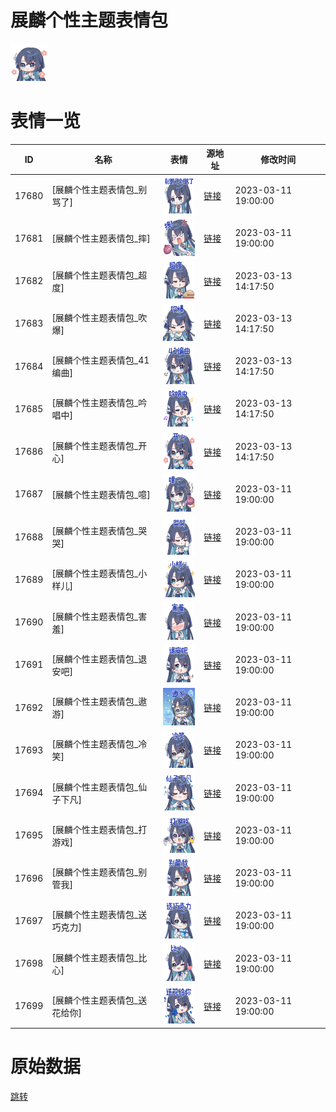 # 展麟个性主题表情包

<img src="./cover.png" height="60" alt="cover" />

# 表情一览

|ID|名称|表情|源地址|修改时间|
|----|----|----|----|----|
|17680|[展麟个性主题表情包_别骂了]|<img src="./pic/017680_%5B展麟个性主题表情包_别骂了%5D.png" height="60" alt="别骂了"/>|[链接](https://i0.hdslb.com/bfs/garb/daf597a17ac561ced413ca62277a52886eaccae5.png)|2023-03-11 19:00:00|
|17681|[展麟个性主题表情包_摔]|<img src="./pic/017681_%5B展麟个性主题表情包_摔%5D.png" height="60" alt="摔"/>|[链接](https://i0.hdslb.com/bfs/garb/cdf41670e518eeb2472a11e27a2d0212d84f92a6.png)|2023-03-11 19:00:00|
|17682|[展麟个性主题表情包_超度]|<img src="./pic/017682_%5B展麟个性主题表情包_超度%5D.png" height="60" alt="超度"/>|[链接](https://i0.hdslb.com/bfs/garb/45a230601a4ca684cb42fdc71811968392bcbc96.png)|2023-03-13 14:17:50|
|17683|[展麟个性主题表情包_吹爆]|<img src="./pic/017683_%5B展麟个性主题表情包_吹爆%5D.png" height="60" alt="吹爆"/>|[链接](https://i0.hdslb.com/bfs/garb/eb220b2da86670a92f6ce7dfb20b60ab2d7bce08.png)|2023-03-13 14:17:50|
|17684|[展麟个性主题表情包_41编曲]|<img src="./pic/017684_%5B展麟个性主题表情包_41编曲%5D.png" height="60" alt="41编曲"/>|[链接](https://i0.hdslb.com/bfs/garb/d3b914d240d2249165edf423f11ed6cc3ac95908.png)|2023-03-13 14:17:50|
|17685|[展麟个性主题表情包_吟唱中]|<img src="./pic/017685_%5B展麟个性主题表情包_吟唱中%5D.png" height="60" alt="吟唱中"/>|[链接](https://i0.hdslb.com/bfs/garb/b49ac6527068e2bd5949c10bfd7df5d39e92459d.png)|2023-03-13 14:17:50|
|17686|[展麟个性主题表情包_开心]|<img src="./pic/017686_%5B展麟个性主题表情包_开心%5D.png" height="60" alt="开心"/>|[链接](https://i0.hdslb.com/bfs/garb/eaf135e266bc6e6763ff2dd2c6e629289c784be7.png)|2023-03-13 14:17:50|
|17687|[展麟个性主题表情包_噫]|<img src="./pic/017687_%5B展麟个性主题表情包_噫%5D.png" height="60" alt="噫"/>|[链接](https://i0.hdslb.com/bfs/garb/716f53e4f5061e02a8f6926e197157c4920bebc7.png)|2023-03-11 19:00:00|
|17688|[展麟个性主题表情包_哭哭]|<img src="./pic/017688_%5B展麟个性主题表情包_哭哭%5D.png" height="60" alt="哭哭"/>|[链接](https://i0.hdslb.com/bfs/garb/e3f5419f0f3ad255f0ac09ccdbf90880ddd6100d.png)|2023-03-11 19:00:00|
|17689|[展麟个性主题表情包_小样儿]|<img src="./pic/017689_%5B展麟个性主题表情包_小样儿%5D.png" height="60" alt="小样儿"/>|[链接](https://i0.hdslb.com/bfs/garb/f3eb395f1ae832c35bb9c19b456f09917e7bb308.png)|2023-03-11 19:00:00|
|17690|[展麟个性主题表情包_害羞]|<img src="./pic/017690_%5B展麟个性主题表情包_害羞%5D.png" height="60" alt="害羞"/>|[链接](https://i0.hdslb.com/bfs/garb/1d33abaffa29387414bc8eca91660b7b13deb1ef.png)|2023-03-11 19:00:00|
|17691|[展麟个性主题表情包_退安吧]|<img src="./pic/017691_%5B展麟个性主题表情包_退安吧%5D.png" height="60" alt="退安吧"/>|[链接](https://i0.hdslb.com/bfs/garb/0807844902b53cfd71ebcb2df1bb888d311a9db1.png)|2023-03-11 19:00:00|
|17692|[展麟个性主题表情包_遨游]|<img src="./pic/017692_%5B展麟个性主题表情包_遨游%5D.png" height="60" alt="遨游"/>|[链接](https://i0.hdslb.com/bfs/garb/69a0f6dc8dd164eee8cff77013adc827416a9c4a.png)|2023-03-11 19:00:00|
|17693|[展麟个性主题表情包_冷笑]|<img src="./pic/017693_%5B展麟个性主题表情包_冷笑%5D.png" height="60" alt="冷笑"/>|[链接](https://i0.hdslb.com/bfs/garb/34c44e8952fb23a4d7944fc36f08679e54c900ea.png)|2023-03-11 19:00:00|
|17694|[展麟个性主题表情包_仙子下凡]|<img src="./pic/017694_%5B展麟个性主题表情包_仙子下凡%5D.png" height="60" alt="仙子下凡"/>|[链接](https://i0.hdslb.com/bfs/garb/39eabbd0db37f8344792c323deb14af9fc8c6b2a.png)|2023-03-11 19:00:00|
|17695|[展麟个性主题表情包_打游戏]|<img src="./pic/017695_%5B展麟个性主题表情包_打游戏%5D.png" height="60" alt="打游戏"/>|[链接](https://i0.hdslb.com/bfs/garb/6da639d2960c785f42befd8dfdf5afcb3786e5a9.png)|2023-03-11 19:00:00|
|17696|[展麟个性主题表情包_别管我]|<img src="./pic/017696_%5B展麟个性主题表情包_别管我%5D.png" height="60" alt="别管我"/>|[链接](https://i0.hdslb.com/bfs/garb/26029141d1634a4a3ca42dda84995fc405060588.png)|2023-03-11 19:00:00|
|17697|[展麟个性主题表情包_送巧克力]|<img src="./pic/017697_%5B展麟个性主题表情包_送巧克力%5D.png" height="60" alt="送巧克力"/>|[链接](https://i0.hdslb.com/bfs/garb/8041470396fa7359019050ddc67bab92f7efc9b5.png)|2023-03-11 19:00:00|
|17698|[展麟个性主题表情包_比心]|<img src="./pic/017698_%5B展麟个性主题表情包_比心%5D.png" height="60" alt="比心"/>|[链接](https://i0.hdslb.com/bfs/garb/c8b7d2aa80c1556770eff86951802789b21e0814.png)|2023-03-11 19:00:00|
|17699|[展麟个性主题表情包_送花给你]|<img src="./pic/017699_%5B展麟个性主题表情包_送花给你%5D.png" height="60" alt="送花给你"/>|[链接](https://i0.hdslb.com/bfs/garb/03f424385a8e120b53e85765a53a6abc29b71b21.png)|2023-03-11 19:00:00|

# 原始数据

[跳转](./raw.json)


